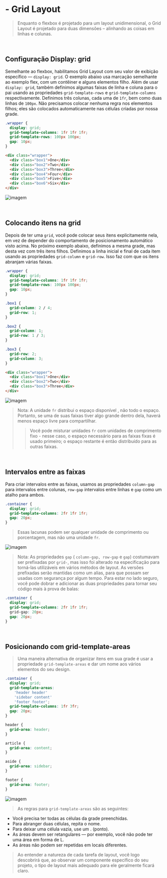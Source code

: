 # - Grid Layout

> Enquanto o flexbox é projetado para um layout unidimensional, o Grid Layout é projetado para duas dimensões – alinhando as coisas em linhas e colunas.

<br>

## Configuração Display: grid

Semelhante ao flexbox, habilitamos Grid Layout com seu valor de exibição específico — `display: grid`. O exemplo abaixo usa marcação semelhante ao exemplo flex, com um contêiner e alguns elementos filho. Além de usar `display: grid`, também definimos algumas faixas de linha e coluna para o pai usando as propriedades `grid-template-rows` e `grid-template-columns` respectivamente. Definimos três colunas, cada uma de `1fr`, bem como duas linhas de `100px`. Não precisamos colocar nenhuma regra nos elementos filhos; eles são colocados automaticamente nas células criadas por nossa grade.

```css
.wrapper {
  display: grid;
  grid-template-columns: 1fr 1fr 1fr;
  grid-template-rows: 100px 100px;
  gap: 10px;
}
```

```html
<div class="wrapper">
  <div class="box1">One</div>
  <div class="box2">Two</div>
  <div class="box3">Three</div>
  <div class="box4">Four</div>
  <div class="box5">Five</div>
  <div class="box6">Six</div>
</div>
```

![imagem](./imgs/grid-layout/exibicao-grid.png)

<br>

## Colocando itens na grid

Depois de ter uma `grid`, você pode colocar seus itens explicitamente nela, em vez de depender do comportamento de posicionamento automático visto acima. No próximo exemplo abaixo, definimos a mesma grade, mas desta vez com três itens filhos. Definimos a linha inicial e final de cada item usando as propriedades `grid-column` e `grid-row`. Isso faz com que os itens abranjam várias faixas.

```css
.wrapper {
  display: grid;
  grid-template-columns: 1fr 1fr 1fr;
  grid-template-rows: 100px 100px;
  gap: 10px;
}

.box1 {
  grid-column: 2 / 4;
  grid-row: 1;
}

.box2 {
  grid-column: 1;
  grid-row: 1 / 3;
}

.box3 {
  grid-row: 2;
  grid-column: 3;
}
```

```html
<div class="wrapper">
  <div class="box1">One</div>
  <div class="box2">Two</div>
  <div class="box3">Three</div>
</div>
```

![imagem](./imgs/grid-layout/exibicao-itens-na-grid.png)

> Nota: A unidade `fr` distribui o espaço disponível , não todo o espaço. Portanto, se uma de suas faixas tiver algo grande dentro dela, haverá menos espaço livre para compartilhar.
>
> > Você pode misturar unidades `fr` com unidades de comprimento fixo - nesse caso, o espaço necessário para as faixas fixas é usado primeiro; o espaço restante é então distribuído para as outras faixas.

<br>

## Intervalos entre as faixas

Para criar intervalos entre as faixas, usamos as propriedades `column-gap` para intervalos entre colunas, `row-gap` intervalos entre linhas e `gap` como um atalho para ambos.

```css
.container {
  display: grid;
  grid-template-columns: 2fr 1fr 1fr;
  gap: 20px;
}
```

> Essas lacunas podem ser qualquer unidade de comprimento ou porcentagem, mas não uma unidade `fr`.

![imagem](./imgs/grid-layout/exibicao-grid-intervalo-entre-faixas.png)

> Nota: As propriedades `gap` ( `column-gap, row-gap` e `gap`) costumavam ser prefixadas por `grid-`, mas isso foi alterado na especificação para torná-las utilizáveis ​​em vários métodos de layout. As versões prefixadas serão mantidas como um alias, para que possam ser usadas com segurança por algum tempo. Para estar no lado seguro, você pode dobrar e adicionar as duas propriedades para tornar seu código mais à prova de balas:
>
> >

```css
.container {
  display: grid;
  grid-template-columns: 2fr 1fr 1fr;
  grid-gap: 20px;
  gap: 20px;
}
```

<br>

## Posicionando com grid-template-areas

> Uma maneira alternativa de organizar itens em sua grade é usar a propriedade `grid-template-areas` e dar um nome aos vários elementos do seu design.

```css
.container {
  display: grid;
  grid-template-areas:
    'header header'
    'sidebar content'
    'footer footer';
  grid-template-columns: 1fr 3fr;
  gap: 20px;
}

header {
  grid-area: header;
}

article {
  grid-area: content;
}

aside {
  grid-area: sidebar;
}

footer {
  grid-area: footer;
}
```

![imagem](./imgs/grid-layout/exibicao-grid-modelo-de-grade.png)

> As regras para `grid-template-areas` são as seguintes:

- Você precisa ter todas as células da grade preenchidas.
- Para abranger duas células, repita o nome.
- Para deixar uma célula vazia, use um . (ponto).
- As áreas devem ser retangulares — por exemplo, você não pode ter uma área em forma de L.
- As áreas não podem ser repetidas em locais diferentes.

> Ao entender a natureza de cada tarefa de layout, você logo descobrirá que, ao observar um componente específico do seu projeto, o tipo de layout mais adequado para ele geralmente ficará claro.
